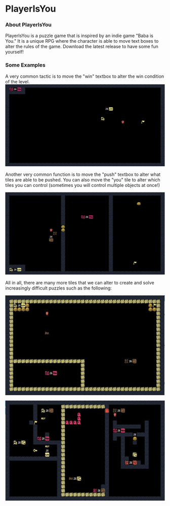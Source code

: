 # PlayerIsYou

### About PlayerIsYou

PlayerIsYou is a puzzle game that is inspired by an indie game "Baba is You." It is a unique RPG where the character is able to move text boxes to alter the rules of the game. Download the latest release to have some fun yourself!

### Some Examples

A very common tactic is to move the "win" textbox to alter the win condition of the level.
![Level 1](/demo/PlayerIsYouLevel1.gif)

Another very common function is to move the "push" textbox to alter what tiles are able to be pushed. You can also move the "you" tile to alter which tiles you can control (sometimes you will control multiple objects at once!)

![Level 2](/demo/PlayerIsYouLevel2.gif)

All in all, there are many more tiles that we can alter to create and solve increasingly difficult puzzles such as the following:

![Level 3](/demo/PlayerIsYouLevel3.JPG)

![Level 6](/demo/PlayerIsYouLevel6.JPG)

